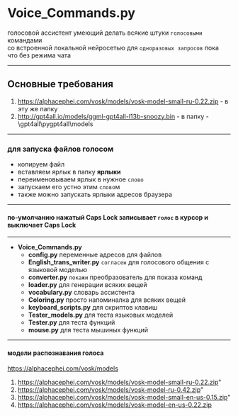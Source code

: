 # Voice_Commands.py

голосовой ассистент умеющий делать всякие штуки `голосовыми` командами  
со встроенной локальной нейросетью для `одноразовых запросов` пока что без режима чата
<hr>

## Основные требования

1. https://alphacephei.com/vosk/models/vosk-model-small-ru-0.22.zip - в эту же папку
2. http://gpt4all.io/models/ggml-gpt4all-l13b-snoozy.bin            - в папку - \gpt4all\pygpt4all\models

<hr>

### для запуска файлов голосом

* копируем файл
* вставляем ярлык в папку **ярлыки**
* переименовываем ярлык в нужное `слово`
* запускаем его устно этим `слово`м
* также можно запускать ярлыки адресов браузера

<hr>

#### по-умолчанию нажатый Caps Lock записывает `голос` в курсор и выключает Caps Lock

<hr>

* **Voice_Commands.py**
    * **config.py**               переменные адресов для файлов
    * **English_trans_writer.py** `согласен` для голосового общения с языковой моделью
    * **converter.py**            `покажи` преобразователь для показа команд
    * **loader.py**               для генерации всяких вещей
    * **vocabulary.py**           словарь ассистента
    * **Coloring.py**             просто напоминалка для всяких вещей
    * **keyboard_scripts.py**     для скриптов клавиш
    * **Tester_models.py**        для теста языковых моделей
    * **Tester.py**               для теста функций
    * **mouse.py**                для теста мышиных функций

<hr>

#### модели распознавания голоса

https://alphacephei.com/vosk/models

1. https://alphacephei.com/vosk/models/vosk-model-small-ru-0.22.zip"
2. https://alphacephei.com/vosk/models/vosk-model-ru-0.42.zip"
3. https://alphacephei.com/vosk/models/vosk-model-small-en-us-0.15.zip"
4. https://alphacephei.com/vosk/models/vosk-model-en-us-0.22.zip